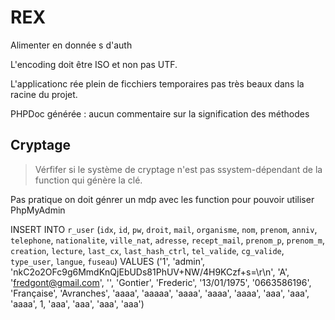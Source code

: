 REX
===


Alimenter en donnée s d'auth


L'encoding doit être ISO et non pas UTF.


L'applicationc rée plein de ficchiers temporaires pas très beaux dans la racine du projet.


PHPDoc générée :  aucun commentaire sur la signification des méthodes

## Cryptage

> Vérfifer si le système de cryptage n'est pas ssystem-dépendant de la function  qui génère la clé.

Pas pratique on doit génrer un mdp avec les function pour pouvoir utiliser PhpMyAdmin

INSERT INTO `r_user` (`idx`, `id`, `pw`, `droit`, `mail`, `organisme`, `nom`, `prenom`, `anniv`, `telephone`, `nationalite`, `ville_nat`, `adresse`, `recept_mail`, `prenom_p`, `prenom_m`, `creation`, `lecture`, `last_cx`, `last_hash_ctrl`, `tel_valide`, `cg_valide`, `type_user`, `langue`, `fuseau`) VALUES ('1', 'admin', 'nkC2o2OFc9g6MmdKnQjEbUDs81PhUV+NW/4H9KCzf+s=\r\n', 'A', 'fredgont@gmail.com', '', 'Gontier', 'Frederic', '13/01/1975', '0663586196', 'Française', 'Avranches', 'aaaa', 'aaaaa', 'aaaa', 'aaaa', 'aaaa', 'aaa', 'aaa', 'aaaa', 1, 'aaa', 'aaa', 'aaa', 'aaa')